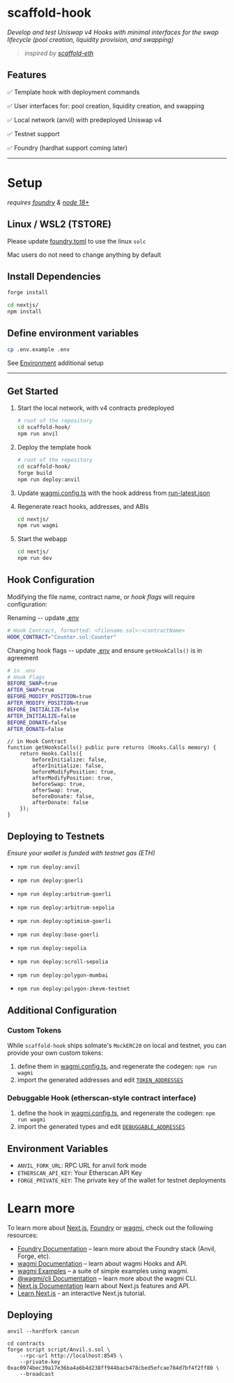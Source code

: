 # scaffold-hook

_Develop and test Uniswap v4 Hooks with minimal interfaces for the swap lifecycle (pool creation, liquidity provision, and swapping)_

> _inspired by [scaffold-eth](https://github.com/scaffold-eth/scaffold-eth-2)_

## Features

✅ Template hook with deployment commands

✅ User interfaces for: pool creation, liquidity creation, and swapping

✅ Local network (anvil) with predeployed Uniswap v4

✅ Testnet support

✅ Foundry (hardhat support coming later)

---

# Setup

_requires [foundry](https://book.getfoundry.sh/getting-started/installation) & [node 18+](https://nodejs.org/en/download)_

## Linux / WSL2 (TSTORE)

Please update [foundry.toml](foundry.toml#L9) to use the linux `solc`

Mac users do not need to change anything by default

## Install Dependencies

```bash
forge install

cd nextjs/
npm install
```

## Define environment variables

```bash
cp .env.example .env
```

See [Environment](#environment-variables) additional setup

---

## Get Started

1. Start the local network, with v4 contracts predeployed

   ```bash
   # root of the repository
   cd scaffold-hook/
   npm run anvil
   ```

2. Deploy the template hook

   ```bash
   # root of the repository
   cd scaffold-hook/
   forge build
   npm run deploy:anvil
   ```

3. Update [wagmi.config.ts](nextjs/wagmi.config.ts) with the hook address from [run-latest.json](/broadcast/DeployHook.s.sol/31337/run-latest.json)

4. Regenerate react hooks, addresses, and ABIs

   ```bash
   cd nextjs/
   npm run wagmi
   ```

5. Start the webapp
   ```bash
   cd nextjs/
   npm run dev
   ```

## Hook Configuration

Modifying the file name, contract name, or _hook flags_ will require configuration:

Renaming -- update [.env](.env)

```bash
# Hook Contract, formatted: <filename.sol>:<contractName>
HOOK_CONTRACT="Counter.sol:Counter"
```

Changing hook flags -- update [.env](.env) and ensure `getHookCalls()` is in agreement

```bash
# in .env
# Hook Flags
BEFORE_SWAP=true
AFTER_SWAP=true
BEFORE_MODIFY_POSITION=true
AFTER_MODIFY_POSITION=true
BEFORE_INITIALIZE=false
AFTER_INITIALIZE=false
BEFORE_DONATE=false
AFTER_DONATE=false
```

```solidity
// in Hook Contract
function getHooksCalls() public pure returns (Hooks.Calls memory) {
    return Hooks.Calls({
        beforeInitialize: false,
        afterInitialize: false,
        beforeModifyPosition: true,
        afterModifyPosition: true,
        beforeSwap: true,
        afterSwap: true,
        beforeDonate: false,
        afterDonate: false
    });
}
```

## Deploying to Testnets

_Ensure your wallet is funded with testnet gas (ETH)_

- `npm run deploy:anvil`

- `npm run deploy:goerli`

- `npm run deploy:arbitrum-goerli`

- `npm run deploy:arbitrum-sepolia`

- `npm run deploy:optimism-goerli`

- `npm run deploy:base-goerli`

- `npm run deploy:sepolia`

- `npm run deploy:scroll-sepolia`

- `npm run deploy:polygon-mumbai`

- `npm run deploy:polygon-zkevm-testnet`

## Additional Configuration

### Custom Tokens

While `scaffold-hook` ships solmate's `MockERC20` on local and testnet, you can provide your own custom tokens:

1. define them in [wagmi.config.ts](nextjs/wagmi.config.ts#L80), and regenerate the codegen: `npm run wagmi`
2. import the generated addresses and edit [`TOKEN_ADDRESSES`](nextjs/utils/config.ts)

### Debuggable Hook (etherscan-style contract interface)

1. define the hook in [wagmi.config.ts](nextjs/wagmi.config.ts#L15), and regenerate the codegen: `npm run wagmi`
2. import the generated types and edit [`DEBUGGABLE_ADDRESSES`](nextjs/utils/config.ts)

## Environment Variables

- `ANVIL_FORK_URL`: RPC URL for anvil fork mode
- `ETHERSCAN_API_KEY`: Your Etherscan API Key
- `FORGE_PRIVATE_KEY`: The private key of the wallet for testnet deployments

# Learn more

To learn more about [Next.js](https://nextjs.org), [Foundry](https://book.getfoundry.sh/) or [wagmi](https://wagmi.sh), check out the following resources:

- [Foundry Documentation](https://book.getfoundry.sh/) – learn more about the Foundry stack (Anvil, Forge, etc).
- [wagmi Documentation](https://wagmi.sh) – learn about wagmi Hooks and API.
- [wagmi Examples](https://wagmi.sh/examples/connect-wallet) – a suite of simple examples using wagmi.
- [@wagmi/cli Documentation](https://wagmi.sh/cli) – learn more about the wagmi CLI.
- [Next.js Documentation](https://nextjs.org/docs) learn about Next.js features and API.
- [Learn Next.js](https://nextjs.org/learn) - an interactive Next.js tutorial.


## Deploying 

```
anvil --hardfork cancun
```

```
cd contracts
forge script script/Anvil.s.sol \
    --rpc-url http://localhost:8545 \
    --private-key 0xac0974bec39a17e36ba4a6b4d238ff944bacb478cbed5efcae784d7bf4f2ff80 \
    --broadcast
```